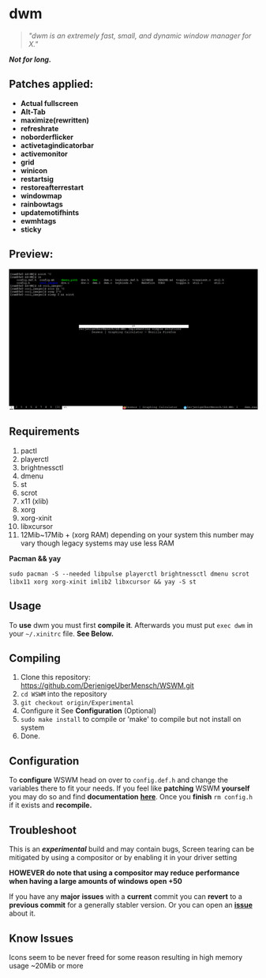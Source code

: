 # dwm

> _"dwm is an extremely fast, small, and dynamic window manager for X."_

**_Not for long._**

## Patches applied:

- **Actual fullscreen**
- **Alt-Tab**
- **maximize(rewritten)**
- **refreshrate**
- **noborderflicker**
- **activetagindicatorbar**
- **activemonitor**
- **grid**
- **winicon**
- **restartsig**
- **restoreafterrestart**
- **windowmap**
- **rainbowtags**
- **updatemotifhints**
- **ewmhtags**
- **sticky**

## Preview:

![alttab](/cool_images/alt_tab.png "AltTab.")

## Requirements
1. pactl
2. playerctl
3. brightnessctl
4. dmenu
5. st
6. scrot   
7. x11 (xlib)
8. xorg
9. xorg-xinit
10. libxcursor
11. 12Mib~17Mib + (xorg RAM) depending on your system this number may vary though legacy systems may use less RAM

**Pacman && yay**
```
sudo pacman -S --needed libpulse playerctl brightnessctl dmenu scrot libx11 xorg xorg-xinit imlib2 libxcursor && yay -S st
```

## Usage 
To **use** dwm you must first **compile it**.
Afterwards you must put `exec dwm` in your `~/.xinitrc` file. **See Below.**


## Compiling
1. Clone this repository: 
https://github.com/DerjenigeUberMensch/WSWM.git
2. ```cd WSWM``` into the repository
3. ```git checkout origin/Experimental```
3. Configure it See **Configuration** (Optional)
4. `sudo make install` to compile or 'make' to compile but not install on system
5. Done.

## Configuration
To **configure** WSWM head on over to `config.def.h` and change the variables there to fit your needs.
If you feel like **patching** WSWM **yourself** you may do so and find **documentation** **[here](https://dwm.suckless.org/customisation/)**. 
Once you **finish** `rm config.h` if it exists and **recompile.**

## Troubleshoot
This is an **_experimental_** build and may contain bugs,
Screen tearing can be mitigated by using a compositor or by enabling it in your driver setting

**HOWEVER do note that using a compositor may reduce performance when having a large amounts of windows open +50**

If you have any **major** **issues** with a **current** commit you can **revert** to a **previous commit** for a generally stabler version.
Or you can open an **[issue](https://github.com/DerjenigeUberMensch/WSWM/issues)** about it.

## Know Issues
Icons seem to be never freed for some reason resulting in high memory usage ~20Mib or more
